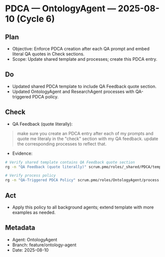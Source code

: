 # PDCA — OntologyAgent — 2025-08-10 (Cycle 6)

## Plan
- Objective: Enforce PDCA creation after each QA prompt and embed literal QA quotes in Check sections.
- Scope: Update shared template and processes; create this PDCA entry.

## Do
- Updated shared PDCA template to include QA Feedback quote section.
- Updated OntologyAgent and ResearchAgent processes with QA-triggered PDCA policy.

## Check
- QA Feedback (quote literally):
> make sure you create an PDCA entry after each of my prompts and quote me literaly in the "check" section with my QA feedback. update the corresponding processes to reflect that.

- Evidence:
```bash
# Verify shared template contains QA Feedback quote section
rg -n "QA Feedback (quote literally)" scrum.pmo/roles/_shared/PDCA/template.md

# Verify process policy
rg -n "QA-Triggered PDCA Policy" scrum.pmo/roles/OntologyAgent/process.md scrum.pmo/roles/ResearchAgent/process.md
```

## Act
- Apply this policy to all background agents; extend template with more examples as needed.

## Metadata
- Agent: OntologyAgent
- Branch: feature/ontology-agent
- Date: 2025-08-10